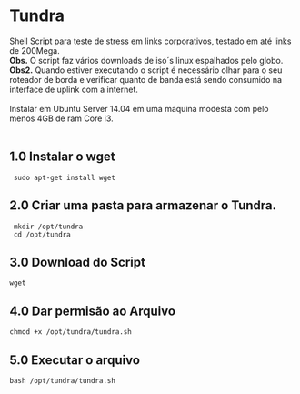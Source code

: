 <h1>Tundra </h1>

Shell Script para teste de stress em links corporativos, testado em até links de 200Mega.<br> 
<b>Obs.</b> O script faz vários downloads de iso´s linux espalhados pelo globo. <br>
<b>Obs2.</b> Quando estiver executando o script é necessário olhar para o seu roteador de borda e verificar quanto de banda está sendo consumido na interface de uplink com a internet.<br>
<br>
Instalar em Ubuntu Server 14.04 em uma maquina modesta com pelo menos 4GB de ram Core i3. 
<br>
<br>
<h2> 1.0 Instalar o wget </h2>

<code> sudo apt-get install wget </code>

<h2> 2.0 Criar uma pasta para armazenar o Tundra.</h2>
<code> mkdir /opt/tundra </code> <br>
<code> cd /opt/tundra</code> 

<h2> 3.0 Download do Script </h2>
<code>wget </code>

<h2> 4.0 Dar permisão ao Arquivo </h2>
<code>chmod +x /opt/tundra/tundra.sh </code>

<h2> 5.0 Executar o arquivo </h2>
<code>bash /opt/tundra/tundra.sh </code>
